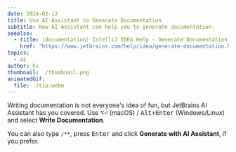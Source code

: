```yaml
---
date: 2024-02-12
title: Use AI Assistant to Generate Documentation
subtitle: How AI Assistant can help you to generate documentation.
seealso:
  - title: (documentation) IntelliJ IDEA Help - Generate Documentation
    href: "https://www.jetbrains.com/help/idea/generate-documentation.html"
topics:
  - ai
author: hs
thumbnail: ./thumbnail.png
animatedGif:
  file: ./tip.webm
---
```


Writing documentation is not everyone's idea of fun, but JetBrains AI Assistant has you covered. Use <kbd>⌥⏎</kbd> (macOS) / <kbd>Alt+Enter</kbd> (Windows/Linux) and select **Write Documentation**.

You can also type `/**`, press <kbd>Enter</kbd> and click **Generate with AI Assistant**, if you prefer.
